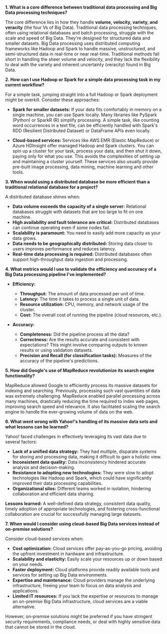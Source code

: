 **1. What is a core difference between traditional data processing and Big Data processing techniques?**

The core difference lies in how they handle **volume, velocity, variety, and veracity** (the four Vs of Big Data). Traditional data processing techniques, often using relational databases and batch processing, struggle with the scale and speed of Big Data.  They're designed for structured data and smaller datasets.  Big Data processing uses distributed computing frameworks like Hadoop and Spark to handle massive, unstructured, and semi-structured data in real-time or near real-time.  Traditional methods fall short in handling the sheer volume and velocity, and they lack the flexibility to deal with the variety and inherent uncertainty (veracity) found in Big Data.


**2. How can I use Hadoop or Spark for a simple data processing task in my current workflow?**

For a simple task, jumping straight into a full Hadoop or Spark deployment might be overkill.  Consider these approaches:

* **Spark for smaller datasets:** If your data fits comfortably in memory on a single machine, you can use Spark locally.  Many libraries like PySpark (Python) or SparkR (R) simplify processing.  A simple task, like counting word occurrences in a text file, can be efficiently handled with Spark's RDD (Resilient Distributed Dataset) or DataFrame APIs even locally.

* **Cloud-based services:** Services like AWS EMR (Elastic MapReduce) or Azure HDInsight offer managed Hadoop and Spark clusters. You can spin up a cluster for your task, process your data, and then shut it down, paying only for what you use. This avoids the complexities of setting up and maintaining a cluster yourself.  These services also usually provide pre-built image processing, data mining, machine learning and other tools.


**3. When would using a distributed database be more efficient than a traditional relational database for a project?**

A distributed database shines when:

* **Data volume exceeds the capacity of a single server:**  Relational databases struggle with datasets that are too large to fit on one machine.
* **High availability and fault tolerance are critical:** Distributed databases can continue operating even if some nodes fail.
* **Scalability is paramount:** You need to easily add more capacity as your data grows.
* **Data needs to be geographically distributed:**  Storing data closer to users improves performance and reduces latency.
* **Real-time data processing is required:** Distributed databases often support high-throughput data ingestion and processing.


**4. What metrics would I use to validate the efficiency and accuracy of a Big Data processing pipeline I've implemented?**

* **Efficiency:**
    * **Throughput:**  The amount of data processed per unit of time.
    * **Latency:** The time it takes to process a single unit of data.
    * **Resource utilization:** CPU, memory, and network usage of the cluster.
    * **Cost:** The overall cost of running the pipeline (cloud resources, etc.).

* **Accuracy:**
    * **Completeness:**  Did the pipeline process all the data?
    * **Correctness:**  Are the results accurate and consistent with expectations?  This might involve comparing outputs to known results or using validation datasets.
    * **Precision and Recall (for classification tasks):** Measures of the accuracy of the pipeline's predictions.


**5. How did Google's use of MapReduce revolutionize its search engine functionality?**

MapReduce allowed Google to efficiently process its massive datasets for indexing and searching.  Previously, processing such vast quantities of data was extremely challenging.  MapReduce enabled parallel processing across many machines, drastically reducing the time required to index web pages, improving search speed and relevance.  It also facilitated scaling the search engine to handle the ever-growing volume of data on the web.


**6. What went wrong with Yahoo!'s handling of its massive data sets and what lessons can be learned?**

Yahoo! faced challenges in effectively leveraging its vast data due to several factors:

* **Lack of a unified data strategy:**  They had multiple, disparate systems for storing and processing data, making it difficult to gain a holistic view.
* **Inconsistent data quality:** Data inconsistency hindered accurate analysis and decision-making.
* **Resistance to adopting new technologies:**  They were slow to adopt technologies like Hadoop and Spark, which could have significantly improved their data processing capabilities.
* **Organizational silos:**  Different teams worked in isolation, hindering collaboration and efficient data sharing.

**Lessons learned:**  A well-defined data strategy, consistent data quality, timely adoption of appropriate technologies, and fostering cross-functional collaboration are crucial for successfully managing large datasets.


**7. When would I consider using cloud-based Big Data services instead of on-premise solutions?**

Consider cloud-based services when:

* **Cost optimization:** Cloud services offer pay-as-you-go pricing, avoiding the upfront investment in hardware and infrastructure.
* **Scalability and elasticity:**  Easily scale your resources up or down based on your needs.
* **Faster deployment:** Cloud platforms provide readily available tools and services for setting up Big Data environments.
* **Expertise and maintenance:** Cloud providers manage the underlying infrastructure, freeing your team to focus on data analysis and applications.
* **Limited IT resources:** If you lack the expertise or resources to manage an on-premise Big Data infrastructure, cloud services are a viable alternative.

However, on-premise solutions might be preferred if you have stringent security requirements, compliance needs, or deal with highly sensitive data that cannot be stored in the cloud.
